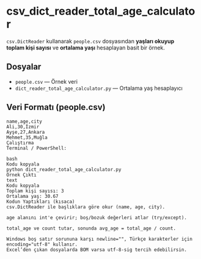 # csv_dict_reader_total_age_calculator

`csv.DictReader` kullanarak `people.csv` dosyasından **yaşları okuyup**  
**toplam kişi sayısı** ve **ortalama yaşı** hesaplayan basit bir örnek.

## Dosyalar
- `people.csv` — Örnek veri
- `dict_reader_total_age_calculator.py` — Ortalama yaş hesaplayıcı

## Veri Formatı (people.csv)
```csv
name,age,city
Ali,30,İzmir
Ayşe,27,Ankara
Mehmet,35,Muğla
Çalıştırma
Terminal / PowerShell:

bash
Kodu kopyala
python dict_reader_total_age_calculator.py
Örnek Çıktı
text
Kodu kopyala
Toplam kişi sayısı: 3
Ortalama yaş: 30.67
Kodun Yaptıkları (kısaca)
csv.DictReader ile başlıklara göre okur (name, age, city).

age alanını int'e çevirir; boş/bozuk değerleri atlar (try/except).

total_age ve count tutar, sonunda avg_age = total_age / count.

Windows boş satır sorununa karşı newline="", Türkçe karakterler için encoding="utf-8" kullanır.
Excel’den çıkan dosyalarda BOM varsa utf-8-sig tercih edebilirsin.

